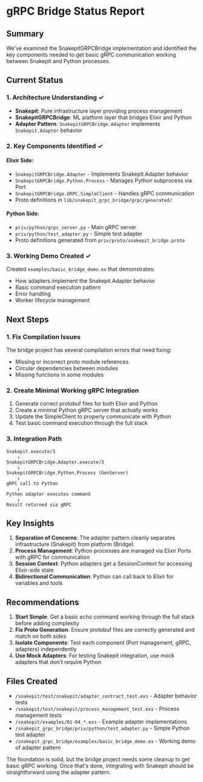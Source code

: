 # gRPC Bridge Status Report

## Summary
We've examined the SnakepitGRPCBridge implementation and identified the key components needed to get basic gRPC communication working between Snakepit and Python processes.

## Current Status

### 1. Architecture Understanding ✓
- **Snakepit**: Pure infrastructure layer providing process management
- **SnakepitGRPCBridge**: ML platform layer that bridges Elixir and Python
- **Adapter Pattern**: `SnakepitGRPCBridge.Adapter` implements `Snakepit.Adapter` behavior

### 2. Key Components Identified ✓

#### Elixir Side:
- `SnakepitGRPCBridge.Adapter` - Implements Snakepit.Adapter behavior
- `SnakepitGRPCBridge.Python.Process` - Manages Python subprocess via Port
- `SnakepitGRPCBridge.GRPC.SimpleClient` - Handles gRPC communication
- Proto definitions in `lib/snakepit_grpc_bridge/grpc/generated/`

#### Python Side:
- `priv/python/grpc_server.py` - Main gRPC server
- `priv/python/test_adapter.py` - Simple test adapter
- Proto definitions generated from `priv/proto/snakepit_bridge.proto`

### 3. Working Demo Created ✓
Created `examples/basic_bridge_demo.ex` that demonstrates:
- How adapters implement the Snakepit.Adapter behavior
- Basic command execution pattern
- Error handling
- Worker lifecycle management

## Next Steps

### 1. Fix Compilation Issues
The bridge project has several compilation errors that need fixing:
- Missing or incorrect proto module references
- Circular dependencies between modules
- Missing functions in some modules

### 2. Create Minimal Working gRPC Integration
1. Generate correct protobuf files for both Elixir and Python
2. Create a minimal Python gRPC server that actually works
3. Update the SimpleClient to properly communicate with Python
4. Test basic command execution through the full stack

### 3. Integration Path
```
Snakepit.execute/3
    ↓
SnakepitGRPCBridge.Adapter.execute/3
    ↓
SnakepitGRPCBridge.Python.Process (GenServer)
    ↓
gRPC call to Python
    ↓
Python adapter executes command
    ↓
Result returned via gRPC
```

## Key Insights

1. **Separation of Concerns**: The adapter pattern cleanly separates infrastructure (Snakepit) from platform (Bridge)
2. **Process Management**: Python processes are managed via Elixir Ports with gRPC for communication
3. **Session Context**: Python adapters get a SessionContext for accessing Elixir-side state
4. **Bidirectional Communication**: Python can call back to Elixir for variables and tools

## Recommendations

1. **Start Simple**: Get a basic echo command working through the full stack before adding complexity
2. **Fix Proto Generation**: Ensure protobuf files are correctly generated and match on both sides
3. **Isolate Components**: Test each component (Port management, gRPC, adapters) independently
4. **Use Mock Adapters**: For testing Snakepit integration, use mock adapters that don't require Python

## Files Created
- `/snakepit/test/snakepit/adapter_contract_test.exs` - Adapter behavior tests
- `/snakepit/test/snakepit/process_management_test.exs` - Process management tests
- `/snakepit/examples/01-04_*.exs` - Example adapter implementations
- `/snakepit_grpc_bridge/priv/python/test_adapter.py` - Simple Python test adapter
- `/snakepit_grpc_bridge/examples/basic_bridge_demo.ex` - Working demo of adapter pattern

The foundation is solid, but the bridge project needs some cleanup to get basic gRPC working. Once that's done, integrating with Snakepit should be straightforward using the adapter pattern.